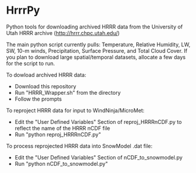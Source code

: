 # HrrrPy
Python tools for downloading archived HRRR data from the University of Utah HRRR archive (http://hrrr.chpc.utah.edu/)

The main python script currently pulls: Temperature, Relative Humidity, LW, SW, 10-m winds, Precipitation, Surface Pressure, and Total Cloud Cover. If you plan to download large spatial/temporal datasets, allocate a few days for the script to run.

To dowload archived HRRR data:
* Download this repository 
* Run "HRRR_Wrapper.sh" from the directory
* Follow the prompts 

To reproject HRRR data for input to WindNinja/MicroMet:
* Edit the "User Defined Variables" Section of reproj_HRRRnCDF.py to reflect the name of the HRRR nCDF file
* Run "python reproj_HRRRnCDF.py"

To process reprojected HRRR data into SnowModel .dat file:
* Edit the "User Defined Variables" Section of nCDF_to_snowmodel.py 
* Run "python nCDF_to_snowmodel.py"
